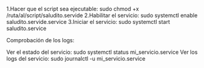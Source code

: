 1.Hacer que el script sea ejecutable:
sudo chmod +x /ruta/al/script/saludito.servide
2.Habilitar el servicio:
sudo systemctl enable saludito.servide.service
3.Iniciar el servicio:
sudo systemctl start saludito.service

Comprobación de los logs:

Ver el estado del servicio:
sudo systemctl status mi_servicio.service
Ver los logs del servicio:
sudo journalctl -u mi_servicio.service